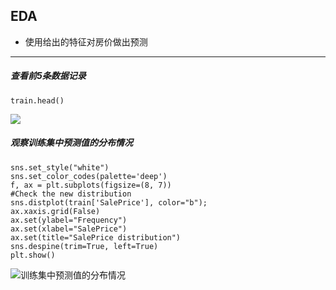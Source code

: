 
## EDA
+ 使用给出的特征对房价做出预测
---

##### 查看前5条数据记录
```
train.head()
```
![](https://mmbiz.qpic.cn/mmbiz_png/YicUhk5aAGtCbS3CUeibENjz7DAGKZaIx8ia3bad78Y2oZz8XQTMF1h2szXjM2lDADx5F7DZGsJESMZSgITawyqyQ/640?wx_fmt=png&tp=webp&wxfrom=5&wx_lazy=1&wx_co=1)

##### 观察训练集中预测值的分布情况
```
sns.set_style("white")
sns.set_color_codes(palette='deep')
f, ax = plt.subplots(figsize=(8, 7))
#Check the new distribution 
sns.distplot(train['SalePrice'], color="b");
ax.xaxis.grid(False)
ax.set(ylabel="Frequency")
ax.set(xlabel="SalePrice")
ax.set(title="SalePrice distribution")
sns.despine(trim=True, left=True)
plt.show()
```
![训练集中预测值的分布情况](https://mmbiz.qpic.cn/mmbiz_png/YicUhk5aAGtCbS3CUeibENjz7DAGKZaIx8m01oqgjyzVpcpicR5icNFCZJab7ZoGoGQayK1icujFHnU3eSiaA1AcGljw/640?wx_fmt=png&tp=webp&wxfrom=5&wx_lazy=1&wx_co=1)
